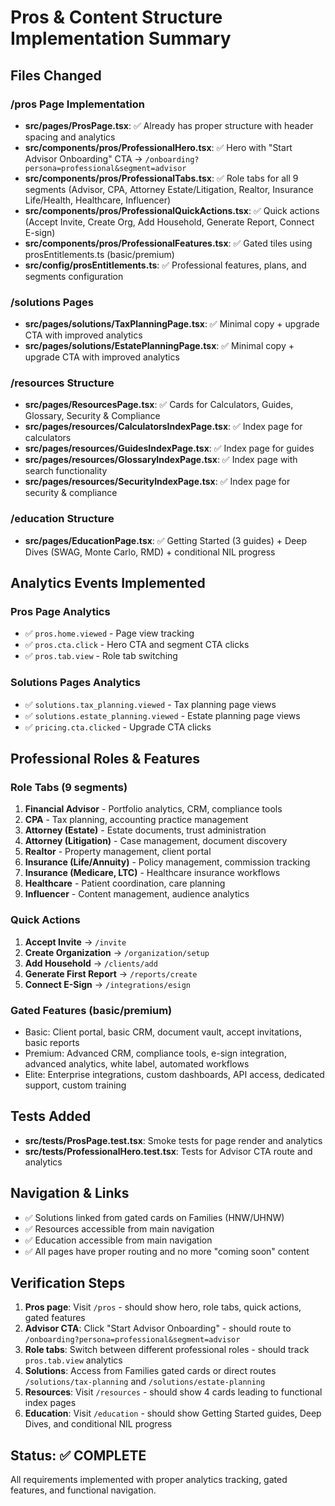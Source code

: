 # Pros & Content Structure Implementation Summary

## Files Changed

### /pros Page Implementation
- **src/pages/ProsPage.tsx**: ✅ Already has proper structure with header spacing and analytics
- **src/components/pros/ProfessionalHero.tsx**: ✅ Hero with "Start Advisor Onboarding" CTA → `/onboarding?persona=professional&segment=advisor`
- **src/components/pros/ProfessionalTabs.tsx**: ✅ Role tabs for all 9 segments (Advisor, CPA, Attorney Estate/Litigation, Realtor, Insurance Life/Health, Healthcare, Influencer)
- **src/components/pros/ProfessionalQuickActions.tsx**: ✅ Quick actions (Accept Invite, Create Org, Add Household, Generate Report, Connect E-sign)
- **src/components/pros/ProfessionalFeatures.tsx**: ✅ Gated tiles using prosEntitlements.ts (basic/premium)
- **src/config/prosEntitlements.ts**: ✅ Professional features, plans, and segments configuration

### /solutions Pages
- **src/pages/solutions/TaxPlanningPage.tsx**: ✅ Minimal copy + upgrade CTA with improved analytics
- **src/pages/solutions/EstatePlanningPage.tsx**: ✅ Minimal copy + upgrade CTA with improved analytics

### /resources Structure  
- **src/pages/ResourcesPage.tsx**: ✅ Cards for Calculators, Guides, Glossary, Security & Compliance
- **src/pages/resources/CalculatorsIndexPage.tsx**: ✅ Index page for calculators
- **src/pages/resources/GuidesIndexPage.tsx**: ✅ Index page for guides  
- **src/pages/resources/GlossaryIndexPage.tsx**: ✅ Index page with search functionality
- **src/pages/resources/SecurityIndexPage.tsx**: ✅ Index page for security & compliance

### /education Structure
- **src/pages/EducationPage.tsx**: ✅ Getting Started (3 guides) + Deep Dives (SWAG, Monte Carlo, RMD) + conditional NIL progress

## Analytics Events Implemented

### Pros Page Analytics
- ✅ `pros.home.viewed` - Page view tracking
- ✅ `pros.cta.click` - Hero CTA and segment CTA clicks
- ✅ `pros.tab.view` - Role tab switching

### Solutions Pages Analytics
- ✅ `solutions.tax_planning.viewed` - Tax planning page views
- ✅ `solutions.estate_planning.viewed` - Estate planning page views  
- ✅ `pricing.cta.clicked` - Upgrade CTA clicks

## Professional Roles & Features

### Role Tabs (9 segments)
1. **Financial Advisor** - Portfolio analytics, CRM, compliance tools
2. **CPA** - Tax planning, accounting practice management
3. **Attorney (Estate)** - Estate documents, trust administration
4. **Attorney (Litigation)** - Case management, document discovery
5. **Realtor** - Property management, client portal
6. **Insurance (Life/Annuity)** - Policy management, commission tracking
7. **Insurance (Medicare, LTC)** - Healthcare insurance workflows
8. **Healthcare** - Patient coordination, care planning
9. **Influencer** - Content management, audience analytics

### Quick Actions
1. **Accept Invite** → `/invite`
2. **Create Organization** → `/organization/setup`
3. **Add Household** → `/clients/add`
4. **Generate First Report** → `/reports/create`
5. **Connect E-Sign** → `/integrations/esign`

### Gated Features (basic/premium)
- Basic: Client portal, basic CRM, document vault, accept invitations, basic reports
- Premium: Advanced CRM, compliance tools, e-sign integration, advanced analytics, white label, automated workflows  
- Elite: Enterprise integrations, custom dashboards, API access, dedicated support, custom training

## Tests Added
- **src/__tests__/ProsPage.test.tsx**: Smoke tests for page render and analytics
- **src/__tests__/ProfessionalHero.test.tsx**: Tests for Advisor CTA route and analytics

## Navigation & Links
- ✅ Solutions linked from gated cards on Families (HNW/UHNW) 
- ✅ Resources accessible from main navigation
- ✅ Education accessible from main navigation
- ✅ All pages have proper routing and no more "coming soon" content

## Verification Steps
1. **Pros page**: Visit `/pros` - should show hero, role tabs, quick actions, gated features
2. **Advisor CTA**: Click "Start Advisor Onboarding" - should route to `/onboarding?persona=professional&segment=advisor`
3. **Role tabs**: Switch between different professional roles - should track `pros.tab.view` analytics
4. **Solutions**: Access from Families gated cards or direct routes `/solutions/tax-planning` and `/solutions/estate-planning`
5. **Resources**: Visit `/resources` - should show 4 cards leading to functional index pages
6. **Education**: Visit `/education` - should show Getting Started guides, Deep Dives, and conditional NIL progress

## Status: ✅ COMPLETE
All requirements implemented with proper analytics tracking, gated features, and functional navigation.